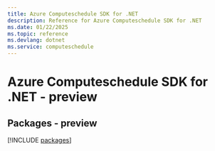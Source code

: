 ```yaml
---
title: Azure Computeschedule SDK for .NET
description: Reference for Azure Computeschedule SDK for .NET
ms.date: 01/22/2025
ms.topic: reference
ms.devlang: dotnet
ms.service: computeschedule
---
```

# Azure Computeschedule SDK for .NET - preview
## Packages - preview
[!INCLUDE [packages](computeschedule-index.md)]
